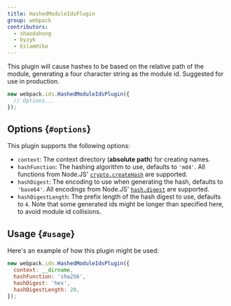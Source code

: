 ```yaml
---
title: HashedModuleIdsPlugin
group: webpack
contributors:
  - shaodahong
  - byzyk
  - EslamHiko
---
```


This plugin will cause hashes to be based on the relative path of the module, generating a four character string as the module id. Suggested for use in production.

```js
new webpack.ids.HashedModuleIdsPlugin({
  // Options...
});
```

## Options {`#options`}

This plugin supports the following options:

- `context`: The context directory (**absolute path**) for creating names.
- `hashFunction`: The hashing algorithm to use, defaults to `'md4'`. All functions from Node.JS' [`crypto.createHash`](https://nodejs.org/api/crypto.html#crypto_crypto_createhash_algorithm_options) are supported.
- `hashDigest`: The encoding to use when generating the hash, defaults to `'base64'`. All encodings from Node.JS' [`hash.digest`](https://nodejs.org/api/crypto.html#crypto_hash_digest_encoding) are supported.
- `hashDigestLength`: The prefix length of the hash digest to use, defaults to `4`. Note that some generated ids might be longer than specified here, to avoid module id collisions.

## Usage {`#usage`}

Here's an example of how this plugin might be used:

```js
new webpack.ids.HashedModuleIdsPlugin({
  context: __dirname,
  hashFunction: 'sha256',
  hashDigest: 'hex',
  hashDigestLength: 20,
});
```

